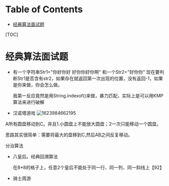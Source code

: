 # Table of Contents

* [经典算法面试题](#经典算法面试题)


[TOC]

# 经典算法面试题

+ 有一个字符串Str1="你好你好 好你你好你啊" 和一个Str2="好你你" 现在要判断Str1是否含有str2，如果存在就返回第一次出现的位置，没有返回-1，如果是你来做，你会怎么做。

  我第一反应竟然是用String.indexof()来做，暴力匹配，实际上是可以用KMP算法来进行破解

+ 汉诺塔游戏
  ![1623984662195](.images/1623984662195.png)

A所有圆盘移动到C。并且1.小圆盘上不能放大圆盘；2一次只能移动一个圆盘。


思路其实很简单：需要将最大的盘移到C,然后AB之间反复移动。

分治算法

+ 八皇后。经典回溯算法

  在8*8的格子上，任意2个皇后不能处于同一行、同一列、同一斜线上【92】

+ 骑士周游
  

